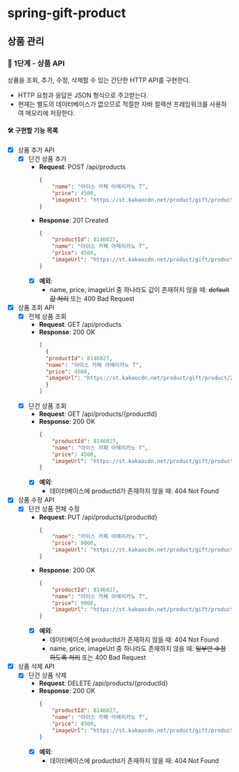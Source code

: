 # spring-gift-product

## 상품 관리
### 🚀 1단계 - 상품 API
상품을 조회, 추가, 수정, 삭제할 수 있는 간단한 HTTP API를 구현한다.
- HTTP 요청과 응답은 JSON 형식으로 주고받는다.
- 현재는 별도의 데이터베이스가 없으므로 적절한 자바 컬렉션 프레임워크를 사용하여 메모리에 저장한다.

#### 🛠 구현할 기능 목록
- [x] 상품 추가 API
  - [x] 단건 상품 추가
    - **Request**: POST /api/products
      ```json
      {
          "name": "아이스 카페 아메리카노 T",
          "price": 4500,
          "imageUrl": "https://st.kakaocdn.net/product/gift/product/20231010111814_9a667f9eccc943648797925498bdd8a3.jpg"
      }
      ```
    - **Response**: 201 Created
      ```json 
      {
          "productId": 8146027,
          "name": "아이스 카페 아메리카노 T",
          "price": 4500,
          "imageUrl": "https://st.kakaocdn.net/product/gift/product/20231010111814_9a667f9eccc943648797925498bdd8a3.jpg"
      }
      ```
    - [x] **예외**:
      - name, price, imageUrl 중 하나라도 값이 존재하지 않을 때: ~~default 값 처리~~ 또는 400 Bad Request

- [x] 상품 조회 API
  - [x] 전체 상품 조회
    - **Request**: GET /api/products
    - **Response**: 200 OK
      ```json
      [
        {
        "productId": 8146027,
        "name": "아이스 카페 아메리카노 T",
        "price": 4500,
        "imageUrl": "https://st.kakaocdn.net/product/gift/product/20231010111814_9a667f9eccc943648797925498bdd8a3.jpg"
        }
      ]
      ```
  - [x] 단건 상품 조회
    - **Request**: GET /api/products/{productId}
    - **Response**: 200 OK
      ```json
      {
          "productId": 8146027,
          "name": "아이스 카페 아메리카노 T",
          "price": 4500,
          "imageUrl": "https://st.kakaocdn.net/product/gift/product/20231010111814_9a667f9eccc943648797925498bdd8a3.jpg"
      }
      ```
    - [x] **예외**:
      - 데이터베이스에 productId가 존재하지 않을 때: 404 Not Found

- [x] 상품 수정 API
  - [x] 단건 상품 전체 수정
    - **Request**: PUT /api/products/{productId}
      ```json
      {
          "name": "아이스 카페 아메리카노 T",
          "price": 9000,
          "imageUrl": "https://st.kakaocdn.net/product/gift/product/20231010111814_9a667f9eccc943648797925498bdd8a3.jpg"
      }
      ```
    - **Response**: 200 OK
      ```json
      {
          "productId": 8146027,
          "name": "아이스 카페 아메리카노 T",
          "price": 9000,
          "imageUrl": "https://st.kakaocdn.net/product/gift/product/20231010111814_9a667f9eccc943648797925498bdd8a3.jpg"
      }
      ```
    - [x] **예외**:
      - 데이터베이스에 productId가 존재하지 않을 때: 404 Not Found
      - name, price, imageUrl 중 하나라도 존재하지 않을 때: ~~일부만 수정하도록 처리~~ 또는 400 Bad Request

- [x] 상품 삭제 API
  - [x] 단건 상품 삭제
    - **Request**: DELETE /api/products/{productId}
    - **Response**: 200 OK
      ```json
      {
          "productId": 8146027,
          "name": "아이스 카페 아메리카노 T",
          "price": 4500,
          "imageUrl": "https://st.kakaocdn.net/product/gift/product/20231010111814_9a667f9eccc943648797925498bdd8a3.jpg"
      }
      ```
    - [x] **예외**:
      - 데이터베이스에 productId가 존재하지 않을 때: 404 Not Found
